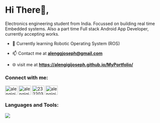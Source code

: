 <h1 align="left">Hi There👋,</h1>
<p align="left">Electronics engineering student from India. Focussed on building real time Embedded systems. Also a part time Full stack Android App Developer, currently accepting works.</p>


- 🌱 Currently learning Robotic Operating System (ROS)

- 📫 Contact me at **alenggjoseph@gmail.com**

- 🌐 visit me at **https://alengigijoseph.github.io/MyPortfolio/**

<h3 align="left">Connect with me:</h3>
<p align="left">
<a href="https://twitter.com/alengigi" target="blank"><img align="center" src="https://raw.githubusercontent.com/rahuldkjain/github-profile-readme-generator/master/src/images/icons/Social/twitter.svg" alt="alengigi" height="30" width="40" /></a>
<a href="https://linkedin.com/in/alengigi" target="blank"><img align="center" src="https://raw.githubusercontent.com/rahuldkjain/github-profile-readme-generator/master/src/images/icons/Social/linked-in-alt.svg" alt="alengigi" height="30" width="40" /></a>
<a href="https://stackoverflow.com/users/23220363" target="blank"><img align="center" src="https://raw.githubusercontent.com/rahuldkjain/github-profile-readme-generator/master/src/images/icons/Social/stack-overflow.svg" alt="23220363" height="30" width="40" /></a>
<a href="https://dribbble.com/alengigi" target="blank"><img align="center" src="https://raw.githubusercontent.com/rahuldkjain/github-profile-readme-generator/master/src/images/icons/Social/dribbble.svg" alt="alengigi" height="30" width="40" /></a>
</p>

<h3 align="left">Languages and Tools:</h3>
<p >
  <a href="https://skillicons.dev">
    <img src="https://skillicons.dev/icons?i=ros,qt,cmake,docker,raspberrypi,linux,bash,c,cpp,py,anaconda,pytorch,tensorflow,opencv,arduino,matlab,androidstudio,react,flutter,gradle,kotlin,java,js,html,nodejs,mongodb,firebase,aws,vscode,eclipse,postman,stackoverflow,git,github,figma,unity,ps,blender,autocad" />
  </a>
</p>
<p><b></b></p>

